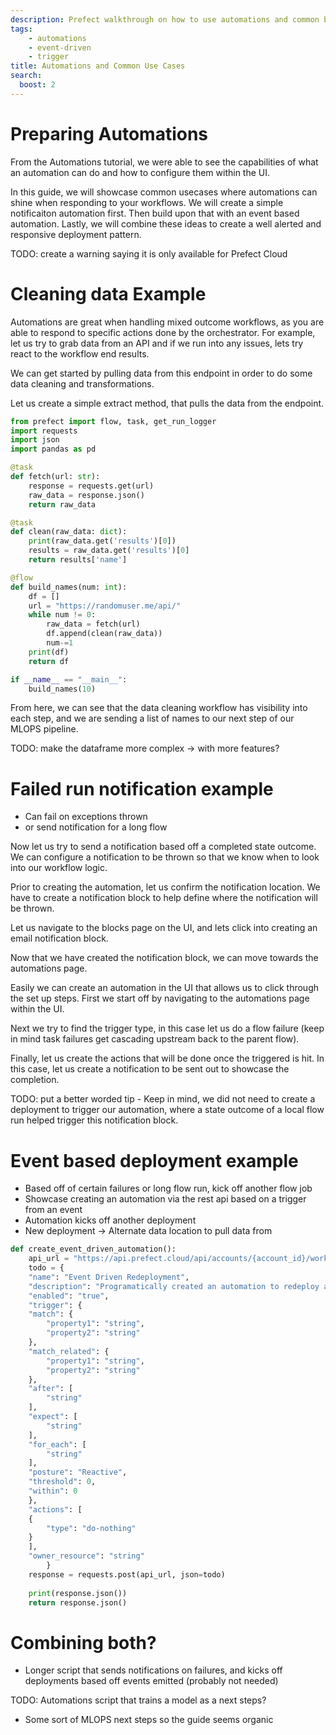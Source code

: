```yaml
---
description: Prefect walkthrough on how to use automations and common best practices 
tags:
    - automations
    - event-driven
    - trigger
title: Automations and Common Use Cases
search:
  boost: 2
---
```


# Preparing Automations

From the Automations tutorial, we were able to see the capabilities of what an automation can do and how to configure them within the UI. 

In this guide, we will showcase common usecases where automations can shine when responding to your workflows. We will create a simple notificaiton automation first. Then build upon that with an event based automation. Lastly, we will combine these ideas to create a well alerted and responsive deployment pattern. 

TODO: create a warning saying it is only available for Prefect Cloud

# Cleaning data Example
Automations are great when handling mixed outcome workflows, as you are able to respond to specific actions done by the orchestrator. 
For example, let us try to grab data from an API and if we run into any issues, lets try react to the workflow end results. 

We can get started by pulling data from this endpoint in order to do some data cleaning and transformations. 

Let us create a simple extract method, that pulls the data from the endpoint. 

```python
from prefect import flow, task, get_run_logger
import requests
import json
import pandas as pd

@task
def fetch(url: str):
    response = requests.get(url)
    raw_data = response.json()
    return raw_data

@task
def clean(raw_data: dict):
    print(raw_data.get('results')[0])
    results = raw_data.get('results')[0]
    return results['name']

@flow
def build_names(num: int):
    df = []
    url = "https://randomuser.me/api/"
    while num != 0:
        raw_data = fetch(url)
        df.append(clean(raw_data))
        num-=1
    print(df)
    return df

if __name__ == "__main__":
    build_names(10)
```

From here, we can see that the data cleaning workflow has visibility into each step, and we are sending a list of names to our next step of our MLOPS pipeline.

TODO: make the dataframe more complex -> with more features?

# Failed run notification example
- Can fail on exceptions thrown
- or send notification for a long flow 

Now let us try to send a notification based off a completed state outcome. We can configure a notification to be thrown so that we know when to look into our workflow logic. 

Prior to creating the automation, let us confirm the notification location. We have to create a notification block to help define where the notification will be thrown. 

Let us navigate to the blocks page on the UI, and lets click into creating an email notification block. 

Now that we have created the notification block, we can move towards the automations page. 

Easily we can create an automation in the UI that allows us to click through the set up steps. First we start off by navigating to the automations page within the UI. 

Next we try to find the trigger type, in this case let us do a flow failure (keep in mind task failures get cascading upstream back to the parent flow). 

Finally, let us create the actions that will be done once the triggered is hit. In this case, let us create a notification to be sent out to showcase the completion. 

TODO: put a better worded tip - 
Keep in mind, we did not need to create a deployment to trigger our automation, where a state outcome of a local flow run helped trigger this notification block.  

# Event based deployment example 
- Based off of certain failures or long flow run, kick off another flow job 
- Showcase creating an automation via the rest api based on a trigger from an event
- Automation kicks off another deployment
- New deployment -> Alternate data location to pull data from

```python
def create_event_driven_automation():
    api_url = "https://api.prefect.cloud/api/accounts/{account_id}/workspaces/{workspace_id}/automations/"
    todo = {
    "name": "Event Driven Redeployment",
    "description": "Programatically created an automation to redeploy a flow based on an flow cancelled event",
    "enabled": "true",
    "trigger": {
    "match": {
        "property1": "string",
        "property2": "string"
    },
    "match_related": {
        "property1": "string",
        "property2": "string"
    },
    "after": [
        "string"
    ],
    "expect": [
        "string"
    ],
    "for_each": [
        "string"
    ],
    "posture": "Reactive",
    "threshold": 0,
    "within": 0
    },
    "actions": [
    {
        "type": "do-nothing"
    }
    ],
    "owner_resource": "string"
        }
    response = requests.post(api_url, json=todo)
    
    print(response.json())
    return response.json()
```
# Combining both? 
- Longer script that sends notifications on failures, and kicks off deployments based off events emitted (probably not needed)

TODO: Automations script that trains a model as a next steps? 
- Some sort of MLOPS next steps so the guide seems organic